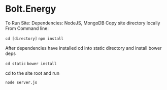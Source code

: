 # Bolt.Energy
To Run Site:
Dependencies: NodeJS, MongoDB
Copy site directory locally
From Command line:

`cd [directory]`
`npm install`

After dependencies have installed cd into static directory and install bower deps

`cd static`
`bower install`

cd to the site root and run

`node server.js`